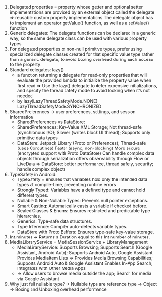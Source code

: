 1. Delegated properties
= property whose getter and optional setter implementations are provided by an external object called the delegate
=> reusable custom property implementations
The delegate object has to implement an operator getValue() function, as well as a setValue() function
2. Generic delegates:
The delegate functions can be declared in a generic way, so the same delegate class can be used with various
property types
3. For delegated properties of non-null primitive types, prefer using specialized delegate classes created for that specific
value type rather than a generic delegate, to avoid boxing overhead during each access to the property
4. Standard delegates: lazy()
    - a function returning a delegate for read-only properties that will evaluate the provided lambda to initialize the property value when first read
    => Use the lazy() delegate to defer expensive initializations, and specify the thread safety mode to avoid locking when it’s not needed
    - by lazy(LazyThreadSafetyMode.NONE)
    LazyThreadSafetyMode.SYNCHRONIZED
5. SharedPreferences -> user preferences, settings, and session information
    - SharedPreferences vs DataStore:
    - SharedPreferences: Key-Value XML Storage; Not thread-safe (synchronous I/O); Slower (writes block UI thread);
    Supports only primitive data types
    - DataStore: Jetpack Library (Proto or Preferences);
    Thread-safe (uses Coroutines)
    Faster (async, non-blocking)
    More secure (encrypted support with Proto DataStore)
    Can handle complex data objects through serialization
    offers observability through Flow or LiveData
    => DataStore: better performance, thread safety, security; handle complex objects
6. TypeSafety in Android:
    - TypeSafety = ensures that variables hold only the intended data types at compile-time, preventing runtime errors
    - Strongly Typed: Variables have a defined type and cannot hold different types.
    - Nullable & Non-Nullable Types: Prevents null pointer exceptions.
    - Smart Casting: Automatically casts a variable if checked before.
    - Sealed Classes & Enums: Ensures restricted and predictable type hierarchies.
    - Generics: Type-safe data structures.
    - Type Inference: Compiler auto-detects variable types.
    - DataStore with Proto Buffers: Ensures type-safe key-value storage.
7. Int.minutes -> Returns a Duration equal to this Int number of minutes.
8. MediaLibraryService = MediaSessionService + LibraryManagement
    - MediaLiraryService: Supports Browsing; Supports Search (Google Assistant, Android Auto); Supports Android Auto, Google Assistant
    Provides MediaItem Lists
    => Provides Media Browsing Capabilities; Supports Android Auto & Google Assistant
    Enables In-App Search; Integrates with Other Media Apps
    - => Allow users to browse media outside the app; Search for media via Google Assistant
9. Why just full nullable type? -> Nullable type are reference type -> Object -> Boxing and Unboxing overhead performance